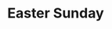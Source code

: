 ---
title: Easter Sunday
link: https://s3.amazonaws.com/podcast.lifestonechurch.net/2015-04-05.mp3
podcastLength: 00:33:47
speaker: Pastor Ben Helton
description: Easter Sunday
vimeoId: 124164233
---